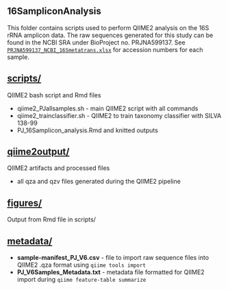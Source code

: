 ## 16SampliconAnalysis
This folder contains scripts used to perform QIIME2 analysis on the 16S rRNA amplicon data. The raw sequences generated for this study can be found in the NCBI SRA under BioProject no. PRJNA599137. See [`PRJNA599137_NCBI_16Smetatrans.xlsx`](/PRJNA599137_NCBI_16Smetatrans.xlsx) for accession numbers for each sample.  

## [scripts/](scripts/)
QIIME2 bash script and Rmd files  
- qiime2_PJallsamples.sh - main QIIME2 script with all commands
- qiime2_trainclassifier.sh - QIIME2 to train taxonomy classifier with SILVA 138-99
- PJ_16Samplicon_analysis.Rmd and knitted outputs

## [qiime2output/](qiime2output/)
QIIME2 artifacts and processed files  
- all qza and qzv files generated during the QIIME2 pipeline

## [figures/](figures/)
Output from Rmd file in scripts/  

## [metadata/](metadata/)
- **sample-manifest_PJ_V6.csv** - file to import raw sequence files into QIIME2 .qza format using `qiime tools import`
- **PJ_V6Samples_Metadata.txt** - metadata file formatted for QIIME2 import during `qiime feature-table summarize`  
